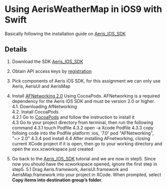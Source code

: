 # Using AerisWeatherMap in iOS9 with Swift
Basically following the installation guide on <a href="http://www.aerisweather.com/support/docs/toolkits/aeris-ios-sdk/">Aeris_IOS_SDK</a>

## Details

1. Download the SDK <a href="http://www.aerisweather.com/support/docs/toolkits/aeris-ios-sdk/">Aeris_IOS_SDK</a>

2. Obtain API access keys by <a href="http://www.aerisweather.com/support/docs/api/">registration</a>

3. Pick components of Aeris iOS SDK, for this assignment we can only use Aeris, AerisUI and AerisMap

4. Install <a href="https://github.com/AFNetworking/AFNetworking">AFNetworking 2.0</a> Using CocoaPods. AFNetworking is a required dependency for the Aeris iOS SDK and must be version 2.0 or higher.
	4.1. Downloading AfNetworking <br>
	4.2. Install CocoaPods <br>
		4.2.1 Go to <a href="https://cocoapods.org/">CocoaPods</a> and follow the instruction to install it<br>
	4.3 Go to your project directory from terminal, then run the following command
		4.3.1 touch Podfile
		4.3.2 open -a Xcode Podfile
		4.3.3 copy folloing code into the Podfile
			platform :ios, '7.0'
			pod "AFNetworking", "~> 2.0"
		4.3.4 pod install
	4.4 After installing AFnetworking, closing current XCode project if it is open, then go to your working directory and open the xxx.xcworkspace just created

5. Go back to the <a href="http://www.aerisweather.com/support/docs/toolkits/aeris-ios-sdk/">Aeris_IOS_SDK</a> tutorial and we are now in step5. Since now you should have the xcworkspace opened, ignore the first step in step5. 
	5.1 Drag Aeris.framework, AerisUI.framework and AerisMap.framework into your project in XCode. When prompted, select <b>Copy items into destination group’s folder</b>.
